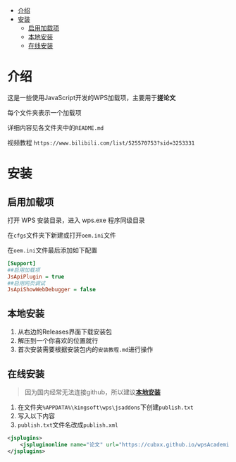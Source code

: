 - [介绍](#介绍)
- [安装](#安装)
  - [启用加载项](#启用加载项)
  - [本地安装](#本地安装)
  - [在线安装](#在线安装)


# 介绍
这是一些使用JavaScript开发的WPS加载项，主要用于**搓论文**

每个文件夹表示一个加载项

详细内容见各文件夹中的`README.md`

视频教程 `https://www.bilibili.com/list/525570753?sid=3253331`

# 安装
## 启用加载项
打开 WPS 安装目录，进入 wps.exe 程序同级目录

在`cfgs`文件夹下新建或打开`oem.ini`文件

在`oem.ini`文件最后添加如下配置

```ini
[Support]
##启用加载项
JsApiPlugin = true
##启用网页调试
JsApiShowWebDebugger = false
```

## 本地安装
1. 从右边的Releases界面下载安装包
2. 解压到一个你喜欢的位置就行
3. 首次安装需要根据安装包内的`安装教程.md`进行操作

## 在线安装
> 因为国内经常无法连接github，所以建议[**本地安装**](#本地安装)

1. 在文件夹`%APPDATA%\kingsoft\wps\jsaddons`下创建`publish.txt`
2. 写入以下内容
3. `publish.txt`文件名改成`publish.xml`

```xml
<jsplugins>
    <jspluginonline name="论文" url="https://cubxx.github.io/wpsAcademic/论文/build/" type="wps"/>
</jsplugins>
```